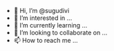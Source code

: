 - 👋 Hi, I’m @sugudivi
- 👀 I’m interested in ...
- 🌱 I’m currently learning ...
- 💞️ I’m looking to collaborate on ...
- 📫 How to reach me ...

<!---
sugudivi/sugudivi is a ✨ special ✨ repository because its `README.md` (this file) appears on your GitHub profile.
You can click the Preview link to take a look at your changes.
--->
